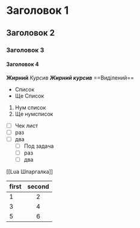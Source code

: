 # Заголовок 1
## Заголовок 2
### Заголовок 3
#### Заголовок 4
**Жирний** 
*Курсив*
***Жирний курсив***
==Виділений==

* Список
* Ще Список

1. Нум список
2. Ще нумсписок

- [ ] Чек лист
- [ ] раз
- [ ] два
	- [ ]  Под задача
	- [ ]  раз 
	- [ ]  два

[[Lua Шпаргалка]]

| first | second |
| :---- | :----: |
| 1 | 2 |
| 3 | 4 |
| 5 | 6 |
